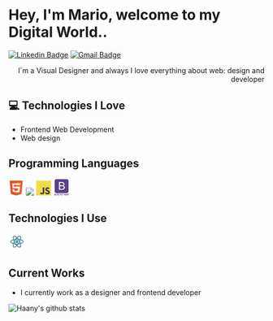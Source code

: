 <h1>Hey, I'm Mario, welcome to my Digital World..</h1> 



[![Linkedin Badge](https://img.shields.io/badge/-mario-blue?style=flat-square&logo=Linkedin&logoColor=white&link=https://www.linkedin.com/in/m-sepu/)](https://www.linkedin.com/in/m-sepu/) [![Gmail Badge](https://img.shields.io/badge/-sepulvedamario@gmail.com-c14438?style=flat-square&logo=Gmail&logoColor=white&link=mailto:sepulvedamario@gmail.com)](mailto:sepulvedamario@gmail.com) 

<div style="text-align: right">I´m a Visual Designer and always I love everything about web: design and developer </div>

## :computer: Technologies I Love
* Frontend Web Development
* Web design


## Programming Languages
  <img src = 'https://github.com/mariokanario/mariokanario/blob/master/images/html.svg' width='30'/>  <img src = 'https://github.com/mariokanario/readme/blob/master/images/css.svg' width='30'/> <img src = 'https://github.com/mariokanario/mariokanario/blob/master/images/js.svg' width='30'/> <img src = 'https://github.com/mariokanario/mariokanario/blob/main/images/bootstrap.svg' width='33'/> 
 
 ## Technologies I Use
 <img src = 'https://github.com/mariokanario/mariokanario/blob/master/images/react.svg' width='33'/>
 

 
## Current Works
 * I currently work as a designer and frontend developer
 


![Haany's github stats](https://github-readme-stats.vercel.app/api?username=mariokanario&show_icons=true&hide=[%22issues%22])
 
